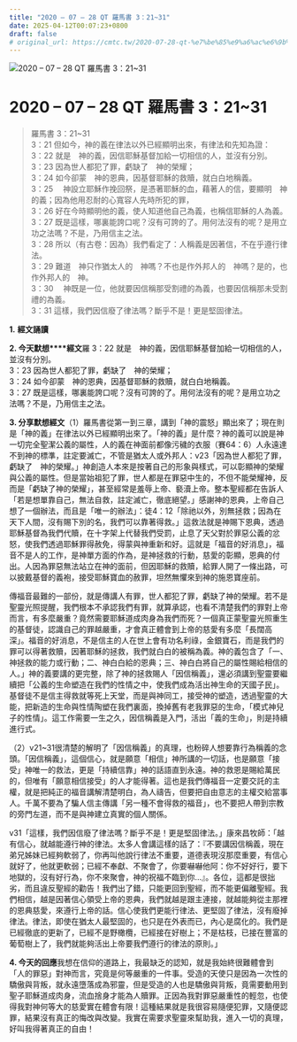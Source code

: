 ```yaml
---
title: "2020 – 07 – 28 QT 羅馬書 3：21~31"
date: 2025-04-12T00:07:23+0800
draft: false
# original_url: https://cmtc.tw/2020-07-28-qt-%e7%be%85%e9%a6%ac%e6%9b%b8-3%ef%bc%9a2131
---
```


![2020 – 07 – 28 QT 羅馬書 3：21\~31](/images/qt.jpg   "2020 – 07 – 28 QT 羅馬書 3：21\~31")

# 2020 – 07 – 28 QT 羅馬書 3：21\~31

> 羅馬書 3：21\~31  
> 3：21 但如今，神的義在律法以外已經顯明出來，有律法和先知為證：  
> 3：22 就是　神的義，因信耶穌基督加給一切相信的人，並沒有分別。  
> 3：23 因為世人都犯了罪，虧缺了　神的榮耀；  
> 3：24 如今卻蒙　神的恩典，因基督耶穌的救贖，就白白地稱義。  
> 3：25 　神設立耶穌作挽回祭，是憑著耶穌的血，藉著人的信，要顯明　神的義；因為他用忍耐的心寬容人先時所犯的罪，  
> 3：26 好在今時顯明他的義，使人知道他自己為義，也稱信耶穌的人為義。  
> 3：27 既是這樣，哪裏能誇口呢？沒有可誇的了。用何法沒有的呢？是用立功之法嗎？不是，乃用信主之法。  
> 3：28 所以（有古卷：因為）我們看定了：人稱義是因著信，不在乎遵行律法。  
> 3：29 難道　神只作猶太人的　神嗎？不也是作外邦人的　神嗎？是的，也作外邦人的　神。  
> 3：30 　神既是一位，他就要因信稱那受割禮的為義，也要因信稱那未受割禮的為義。  
> 3：31 這樣，我們因信廢了律法嗎？斷乎不是！更是堅固律法。

**1.** **經文誦讀**

**2. 今天默想****經文**羅 3：22 就是　神的義，因信耶穌基督加給一切相信的人，並沒有分別。  
3：23 因為世人都犯了罪，虧缺了　神的榮耀；  
3：24 如今卻蒙　神的恩典，因基督耶穌的救贖，就白白地稱義。  
3：27 既是這樣，哪裏能誇口呢？沒有可誇的了。用何法沒有的呢？是用立功之法嗎？不是，乃用信主之法。

**3. 分享默想經文**（1）羅馬書從第一到三章，講到「神的震怒」顯出來了；現在則是「神的義」在律法以外已經顯明出來了。「神的義」是什麼？神的義可以說是神一切完全聖潔公義的屬性，人的義在神面前都像污穢的衣服（賽64：6）人永遠達不到神的標準，註定要滅亡，不管是猶太人或外邦人：v23「因為世人都犯了罪，虧缺了　神的榮耀。」神創造人本來是按著自己的形象與樣式，可以彰顯神的榮耀與公義的屬性。但是當始祖犯了罪，世人都是在罪惡中生的，不但不能榮耀神，反而是「虧缺了神的榮耀」，甚至經常是羞辱上帝、褻瀆上帝。整本聖經都在告訴人「若是想單靠自己，無法自救，註定滅亡，徹底絕望。」感謝神的恩典，上帝自己想了一個辦法，而且是「唯一的辦法」：徒4：12「除祂以外，別無拯救；因為在天下人間，沒有賜下別的名，我們可以靠著得救。」這救法就是神賜下恩典，透過耶穌基督為我們代贖，在十字架上代替我們受罰，止息了天父對於罪惡公義的忿怒，使我們透過耶穌罪得赦免，得蒙與神重新和好。這就是「福音的好消息」，福音不是人的工作，是神單方面的作為，是神拯救的行動，慈愛的彰顯，恩典的付出。人因為罪惡無法站立在神的面前，但因耶穌的救贖，給罪人開了一條出路，可以披戴基督的義袍，接受耶穌寶血的赦罪，坦然無懼來到神的施恩寶座前。

傳福音最難的一部份，就是傳講人有罪，世人都犯了罪，虧缺了神的榮耀。若不是聖靈光照提醒，我們根本不承認我們有罪，就算承認，也看不清楚我們的罪對上帝而言，有多麼嚴重？竟然需要耶穌道成肉身為我們而死？一個真正蒙聖靈光照重生的基督徒，認識自己的罪越嚴重，才會真正體會到上帝的慈愛有多麼「長闊高深」。福音的好消息，不是信主的人在世上會有功名利祿，金銀寶石，而是我們的罪可以得著救贖，因著耶穌的拯救，我們就白白的被稱為義。神的義包含了「一、神拯救的能力或行動；二、神白白給的恩典；三、神白白將自己的屬性賜給相信的人。」神的義要講的更完整，除了神的拯救賜人「因信稱義」，還必須講到聖靈要繼續把「公義的生命塑造在我們的性情之中，使我們成為活出神生命的天國子民」。基督徒不是信主得救就等死上天堂，而是與神同工，接受神的塑造，透過聖靈的大能，把新造的生命與性情陶塑在我們裏面，換掉舊有老我罪惡的生命，「模式神兒子的性情」。這工作需要一生之久，因信稱義是入門，活出「義的生命」，則是持續進行式。

（2）v21\~31很清楚的解明了「因信稱義」的真理，也粉碎人想要靠行為稱義的念頭。「因信稱義」，這個信心，就是願意「相信」神所講的一切話，也是願意「接受」神唯一的救法，更是「持續信靠」神的話語直到永遠。神的救恩是賜給萬民的，但唯有「願意相信接受」的人才能得著。這也是我們傳福音一定要交託的主權，就是把純正的福音講解清楚明白，為人禱告，但要把自由意志的主權交給當事人。千萬不要為了騙人信主傳講「另一種不會得救的福音」，也不要把人帶到宗教的旁門左道，而不是與神建立真實的個人關係。

v31「這樣，我們因信廢了律法嗎？斷乎不是！更是堅固律法。」康來昌牧師：「越有信心，就越能遵行神的律法。太多人會講這樣的話了：『不要講因信稱義，現在弟兄姊妹已經夠軟弱了，你再叫他說行律法不重要，道德表現沒那麼重要，有信心就好了，他就更軟弱；已經不奉獻、不聚會了，你要嚇嚇他阿：你不好好行，要下地獄的，沒有好行為，你不來聚會，神的祝福不臨到你…』。各位，這都是很拙劣，而且違反聖經的勸告！我們出了錯，只能更回到聖經，而不能更偏離聖經。我們相信，越是因著信心領受上帝的恩典，我們就越是跟主連接，就越能夠從主那裡的恩典慈愛，來遵行上帝的話。信心使我們更能行律法、更堅固了律法，沒有廢掉律法。律法，即使在猶太人最堅固的，也只是在外表而已，內心是腐化的。我們是已經徹底的更新了，已經不是野橄欖，已經接在好樹上；不是枯枝，已接在豐富的葡萄樹上了，我們就能夠活出上帝要我們遵行的律法的原則。」

**4. 今天的回應**我想在信仰的道路上，我最缺乏的認知，就是我始終很難體會到「人的罪惡」對神而言，究竟是何等嚴重的一件事。受造的天使只是因為一次性的驕傲與背叛，就永遠墮落成為邪靈，但是受造的人也是驕傲與背叛，竟需要動用到聖子耶穌道成肉身，流血捨身才能為人贖罪。正因為我對罪惡嚴重性的輕忽，也使得我對神何等大的慈愛實在體會有限！這種結果就是我很容易隨便犯罪，又隨便認罪，結果沒有真正的悔改與改變。我實在需要求聖靈來幫助我，進入一切的真理，好叫我得著真正的自由！
